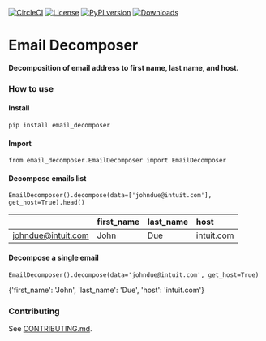 
<!--[![codecov](https://codecov.io/gh/intuit/email-decomposer/branch/main/graph/badge.svg)](https://codecov.io/gh/intuit/email-decomposer)-->
[![CircleCI](https://circleci.com/gh/intuit/email-decomposer.svg?style=shield)](https://circleci.com/gh/intuit/email-decomposer)
[![License](https://img.shields.io/github/license/intuit/email-decomposer)](https://raw.githubusercontent.com/intuit/email-decomposer/master/LICENSE)
[![PyPI version](https://img.shields.io/pypi/v/email-decomposer)](https://pypi.org/project/email-decomposer)
[![Downloads](https://pepy.tech/badge/email-decomposer)](https://pepy.tech/project/email-decomposer)

# Email Decomposer
**Decomposition of email address to first name, last name, and host.**
### How to use
#### Install
```
pip install email_decomposer
```
#### Import
```
from email_decomposer.EmailDecomposer import EmailDecomposer
```
#### Decompose emails list
```
EmailDecomposer().decompose(data=['johndue@intuit.com'], get_host=True).head()
```

|    | first_name   | last_name   | host                    |
|---:|:-------------|:------------|:------------------------|
|  johndue@intuit.com | John       | Due        | intuit.com |
#### Decompose a single email
```
EmailDecomposer().decompose(data='johndue@intuit.com', get_host=True)
```
{'first_name': 'John', 'last_name': 'Due', 'host': 'intuit.com'}
### Contributing

See [CONTRIBUTING.md](https://github.com/intuit/email-decomposer/blob/main/CONTRIBUTING.md).
